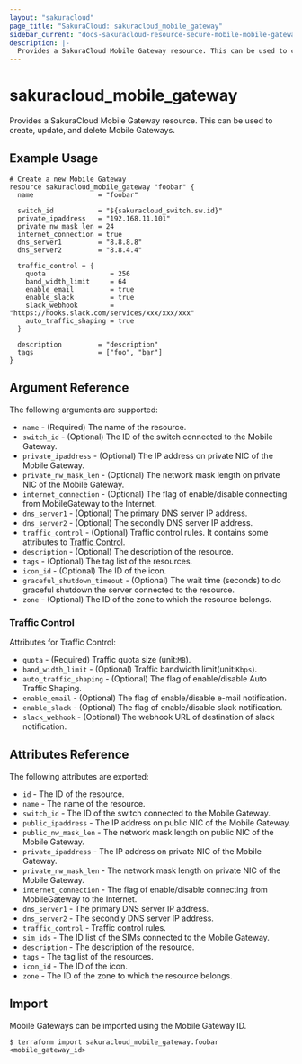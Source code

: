```yaml
---
layout: "sakuracloud"
page_title: "SakuraCloud: sakuracloud_mobile_gateway"
sidebar_current: "docs-sakuracloud-resource-secure-mobile-mobile-gateway"
description: |-
  Provides a SakuraCloud Mobile Gateway resource. This can be used to create, update, and delete Mobile Gateways.
---
```


# sakuracloud\_mobile\_gateway

Provides a SakuraCloud Mobile Gateway resource. This can be used to create, update, and delete Mobile Gateways.

## Example Usage

```hcl
# Create a new Mobile Gateway
resource sakuracloud_mobile_gateway "foobar" {
  name                = "foobar"

  switch_id           = "${sakuracloud_switch.sw.id}"
  private_ipaddress   = "192.168.11.101"
  private_nw_mask_len = 24
  internet_connection = true
  dns_server1         = "8.8.8.8"
  dns_server2         = "8.8.4.4" 
 
  traffic_control = {
    quota                = 256
    band_width_limit     = 64
    enable_email         = true
    enable_slack         = true
    slack_webhook        = "https://hooks.slack.com/services/xxx/xxx/xxx"
    auto_traffic_shaping = true
  } 
  
  description         = "description"
  tags                = ["foo", "bar"]
}
```

## Argument Reference

The following arguments are supported:

* `name` - (Required) The name of the resource.
* `switch_id` - (Optional) The ID of the switch connected to the Mobile Gateway.
* `private_ipaddress` - (Optional) The IP address on private NIC of the Mobile Gateway.
* `private_nw_mask_len` - (Optional) The network mask length on private NIC of the Mobile Gateway.
* `internet_connection` - (Optional) The flag of enable/disable connecting from MobileGateway to the Internet.
* `dns_server1` - (Optional) The primary DNS server IP address.
* `dns_server2` - (Optional) The secondly DNS server IP address.
* `traffic_control` - (Optional) Traffic control rules. It contains some attributes to [Traffic Control](#traffic-control).
* `description` - (Optional) The description of the resource.
* `tags` - (Optional) The tag list of the resources.
* `icon_id` - (Optional) The ID of the icon.
* `graceful_shutdown_timeout` - (Optional) The wait time (seconds) to do graceful shutdown the server connected to the resource.
* `zone` - (Optional) The ID of the zone to which the resource belongs.

### Traffic Control

Attributes for Traffic Control:

* `quota` - (Required) Traffic quota size (unit:`MB`).  
* `band_width_limit` - (Optional) Traffic bandwidth limit(unit:`Kbps`). 
* `auto_traffic_shaping` - (Optional) The flag of enable/disable Auto Traffic Shaping.
* `enable_email` - (Optional) The flag of enable/disable e-mail notification.
* `enable_slack` - (Optional) The flag of enable/disable slack notification.
* `slack_webhook` - (Optional) The webhook URL of destination of slack notification.

## Attributes Reference

The following attributes are exported:

* `id` - The ID of the resource.
* `name` - The name of the resource.
* `switch_id` - The ID of the switch connected to the Mobile Gateway.
* `public_ipaddress` - The IP address on public NIC of the Mobile Gateway.
* `public_nw_mask_len` - The network mask length on public NIC of the Mobile Gateway.
* `private_ipaddress` - The IP address on private NIC of the Mobile Gateway.
* `private_nw_mask_len` - The network mask length on private NIC of the Mobile Gateway.
* `internet_connection` - The flag of enable/disable connecting from MobileGateway to the Internet.
* `dns_server1` - The primary DNS server IP address.
* `dns_server2` - The secondly DNS server IP address.
* `traffic_control` - Traffic control rules.
* `sim_ids` - The ID list of the SIMs connected to the Mobile Gateway.
* `description` - The description of the resource.
* `tags` - The tag list of the resources.
* `icon_id` - The ID of the icon.
* `zone` - The ID of the zone to which the resource belongs.

## Import

Mobile Gateways can be imported using the Mobile Gateway ID.

```
$ terraform import sakuracloud_mobile_gateway.foobar <mobile_gateway_id>
```
